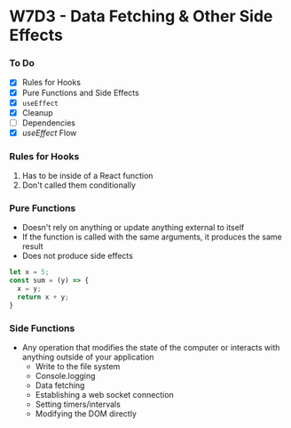 # W7D3 - Data Fetching & Other Side Effects

### To Do
- [x] Rules for Hooks
- [x] Pure Functions and Side Effects
- [x] `useEffect`
- [x] Cleanup
- [ ] Dependencies
- [x] _useEffect_ Flow

### Rules for Hooks
1. Has to be inside of a React function
2. Don't called them conditionally

### Pure Functions
* Doesn't rely on anything or update anything external to itself
* If the function is called with the same arguments, it produces the same result
* Does not produce side effects

```js
let x = 5;
const sum = (y) => {
  x = y;
  return x + y;
}
```

### Side Functions
* Any operation that modifies the state of the computer or interacts with anything outside of your application
  * Write to the file system
  * Console.logging
  * Data fetching
  * Establishing a web socket connection
  * Setting timers/intervals
  * Modifying the DOM directly














# 
